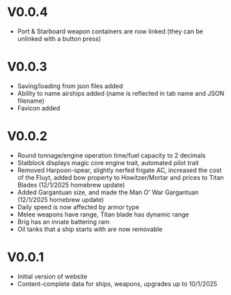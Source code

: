 # V0.0.4
- Port & Starboard weapon containers are now linked (they can be unlinked with a button press)

# V0.0.3
- Saving/loading from json files added
- Ability to name airships added (name is reflected in tab name and JSON filename)
- Favicon added

# V0.0.2
- Round tonnage/engine operation time/fuel capacity to 2 decimals
- Statblock displays magic core engine trait, automated pilot trait
- Removed Harpoon-spear, slightly nerfed frigate AC, increased the cost of the Fluyt, added bow property to Howitzer/Mortar and prices to Titan Blades (12/1/2025 homebrew update)
- Added Gargantuan size, and made the Man O' War Gargantuan (12/1/2025 homebrew update)
- Daily speed is now affected by armor type
- Melee weapons have range, Titan blade has dynamic range
- Brig has an innate battering ram
- Oil tanks that a ship starts with are now removable

# V0.0.1
- Initial version of website
- Content-complete data for ships, weapons, upgrades up to 10/1/2025